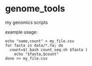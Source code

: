 # genome_tools
my genomics scripts

example usage:

```
echo "name,count" > my_file.csv
for fasta in data/*.fa; do
  count=$( bash count_seq.sh $fasta )
    echo "$fasta,$count"
done >> my_file.csv
```
